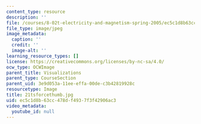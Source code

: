 ```yaml
---
content_type: resource
description: ''
file: /courses/8-02t-electricity-and-magnetism-spring-2005/ec5c1d8b63cc478df4937f3f42906ac3_21tsforcethumb.jpg
file_type: image/jpeg
image_metadata:
  caption: ''
  credit: ''
  image-alt: ''
learning_resource_types: []
license: https://creativecommons.org/licenses/by-nc-sa/4.0/
ocw_type: OCWImage
parent_title: Visualizations
parent_type: CourseSection
parent_uid: 3e9d053a-11ee-effa-00de-c3b42819928c
resourcetype: Image
title: 21tsforcethumb.jpg
uid: ec5c1d8b-63cc-478d-f493-7f3f42906ac3
video_metadata:
  youtube_id: null
---
```

